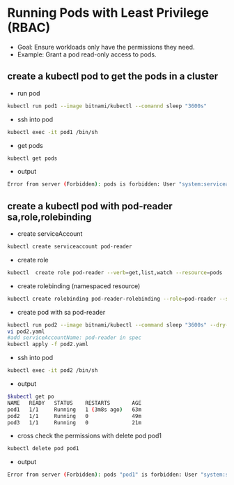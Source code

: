 # Running Pods with Least Privilege (RBAC)
* Goal: Ensure workloads only have the permissions they need.
* Example: Grant a pod read-only access to pods.

## create a kubectl pod to get the pods in a cluster
* run pod
```bash
kubectl run pod1 --image bitnami/kubectl --comannd sleep "3600s"
```
* ssh into pod
```bash
kubectl exec -it pod1 /bin/sh
```
* get pods
```bash
kubectl get pods
```
* output
```bash
Error from server (Forbidden): pods is forbidden: User "system:serviceaccount:default:default" cannot list resource "pods" in API group "" in the namespace "default"
```

## create a kubectl pod with pod-reader sa,role,rolebinding
* create serviceAccount
```bash
kubectl create serviceaccount pod-reader
```
  
* create role
```bash
kubectl  create role pod-reader --verb=get,list,watch --resource=pods
```
* create rolebinding (namespaced resource)
```bash
kubectl create rolebinding pod-reader-rolebinding --role=pod-reader --serviceaccount=default:pod-reader --namespace=default
```
* create pod with sa pod-reader
```bash
kubectl run pod2 --image bitnami/kubectl --command sleep "3600s" --dry-run=client -o yaml > pod2.yaml
vi pod2.yaml
#add serviceAccountName: pod-reader in spec
kubectl apply -f pod2.yaml
```
* ssh into pod
```bash
kubectl exec -it pod2 /bin/sh
```
* output
```bash
$kubectl get po
NAME   READY   STATUS    RESTARTS       AGE
pod1   1/1     Running   1 (3m8s ago)   63m
pod2   1/1     Running   0              49m
pod3   1/1     Running   0              21m
```
* cross check the permissions with delete pod pod1 
```bash
kubectl delete pod pod1 
```
* output
```bash
Error from server (Forbidden): pods "pod1" is forbidden: User "system:serviceaccount:default:pod-reader" cannot delete resource "pods" in API group "" in the namespace "default"
```
